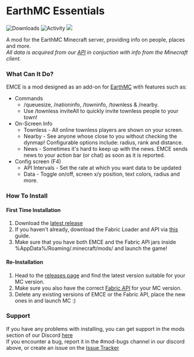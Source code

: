 # EarthMC Essentials 
![Downloads](https://img.shields.io/github/downloads/EarthMC-Stats/EarthMCEssentials/total) 
![Activity](https://shields.io/github/commit-activity/m/EarthMC-Stats/EarthMCEssentials)
<a href="https://discord.gg/jRJ2G4StEX">
  <img src="https://img.shields.io/discord/670058560767655950?logo=discord"><a/>
             
A mod for the EarthMC Minecraft server, providing info on people, places and more.<br>
*All data is acquired from our [API](https://github.com/Owen77Stubbs/EarthMC-API) in conjuction with info from the Minecraft client.*

### What Can It Do?

EMCE is a mod designed as an add-on for [EarthMC](https://earthmc.net/) with features such as:
- Commands
  - /queuesize, /nationinfo, /towninfo, /townless & /nearby.
  - Use /townless inviteAll to quickly invite townless people to your town!
- On-Screen Info
  - Townless - All online townless players are shown on your screen.
  - Nearby - See anyone whose close to you without checking the dynmap! Configurable options include: radius, rank and distance.
  - News - Sometimes it's hard to keep up with the news. EMCE sends news to your action bar (or chat) as soon as it is reported.
- Config screen (F4)
  - API Intervals - Set the rate at which you want data to be updated
  - Data - Toggle on/off, screen x/y position, text colors, radius and more.

### How To Install
#### First Time Installation
1. Download the [latest release](https://github.com/Warriorrrr/EarthMCEssentials/releases/latest)
2. If you haven't already, download the Fabric Loader and API via [this](https://fabricmc.net/wiki/player:tutorials:install_mcl:windows) guide.
3. Make sure that you have both EMCE and the Fabric API jars inside %AppData%/Roaming/.minecraft/mods/ and launch the game!

#### Re-Installation
1. Head to the [releases page](https://github.com/Warriorrrr/EarthMCEssentials/releases) and find the latest version suitable for your MC version.
2. Make sure you also have the correct [Fabric API](https://www.curseforge.com/minecraft/mc-mods/fabric-api/files) for your MC version.
3. Delete any existing versions of EMCE or the Fabric API, place the new ones in and launch MC :)

### Support

If you have any problems with installing, you can get support in the mods section of our Discord [here](https://discord.gg/MteFjeBprS)<br>
If you encounter a bug, report it in the #mod-bugs channel in our discord above, or create an issue on the [Issue Tracker](https://github.com/Warriorrrr/EarthMCEssentials)

